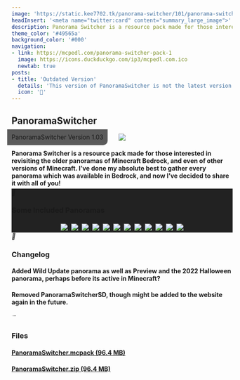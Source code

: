 ```yaml
---
image: 'https://static.kee7702.tk/panorama-switcher/101/panorama-switcher_1.png'
headInsert: '<meta name="twitter:card" content="summary_large_image">'
description: Panorama Switcher is a resource pack made for those interested in revisiting the older panoramas of Minecraft Bedrock, and even of other versions of Minecraft. I’ve done my absolute best to gather every panorama which was available in Bedrock, and now I’ve decided to share it with all of you!
theme_color: '#49565a'
background_color: '#000'
navigation:
- link: https://mcpedl.com/panorama-switcher-pack-1
  image: https://icons.duckduckgo.com/ip3/mcpedl.com.ico
  newtab: true
posts:
- title: 'Outdated Version'
  details: 'This version of PanoramaSwitcher is not the latest version. Using a newer version is recommended!'
  icon: ''
---
```

## PanoramaSwitcher
<div style="text-align:center"><p style="position:absolute;margin:-10px;border-radius:0 0 10px 0;padding: 10px;background:#333c;line-height:16px">PanoramaSwitcher Version 1.03</p><img src="https://static.kee7702.tk/panorama-switcher/101/panorama-switcher_1.png"></div><h4 style="margin-bottom:4px">Panorama Switcher is a resource pack made for those interested in revisiting the older panoramas of Minecraft Bedrock, and even of other versions of Minecraft. I’ve done my absolute best to gather every panorama which was available in Bedrock, and now I’ve decided to share it with all of you!</h4><div class="changelog-container closeable" style="background:#222"><div><i class="material-icons"></i><h3 id="some-included-panoramas">Some Included Panoramas</h3><i class="material-icons"></i></div><div style="display:inherit"><div style="text-align:center"><img src="https://static.kee7702.tk/panorama-switcher/101/panorama-switcher_3.png" style="max-height:192px;width:auto;max-width:100%;margin:4px"><img src="https://static.kee7702.tk/panorama-switcher/101/panorama-switcher_5.png" style="max-height:192px;width:auto;max-width:100%;margin:4px"><img src="https://static.kee7702.tk/panorama-switcher/101/panorama-switcher_6.png" style="max-height:192px;width:auto;max-width:100%;margin:4px"><img src="https://static.kee7702.tk/panorama-switcher/101/panorama-switcher_7.png" style="max-height:192px;width:auto;max-width:100%;margin:4px"><img src="https://static.kee7702.tk/panorama-switcher/101/panorama-switcher_8.png" style="max-height:192px;width:auto;max-width:100%;margin:4px"><img src="https://static.kee7702.tk/panorama-switcher/101/panorama-switcher_10.png" style="max-height:192px;width:auto;max-width:100%;margin:4px"><img src="https://static.kee7702.tk/panorama-switcher/101/panorama-switcher_11.png" style="max-height:192px;width:auto;max-width:100%;margin:4px"><img src="https://static.kee7702.tk/panorama-switcher/101/panorama-switcher_13.png" style="max-height:192px;width:auto;max-width:100%;margin:4px"><img src="https://static.kee7702.tk/panorama-switcher/101/panorama-switcher_14.png" style="max-height:192px;width:auto;max-width:100%;margin:4px"><img src="https://static.kee7702.tk/panorama-switcher/101/panorama-switcher_15.png" style="max-height:192px;width:auto;max-width:100%;margin:4px"><img src="https://static.kee7702.tk/panorama-switcher/101/panorama-switcher_16.png" style="max-height:192px;width:auto;max-width:100%;margin:4px"><img src="https://static.kee7702.tk/panorama-switcher/101/panorama-switcher_17.png" style="max-height:192px;width:auto;max-width:100%;margin:4px"></div></div></div><div class="changelog-container"><i class="material-icons"></i><h3 id="changelog">Changelog</h3><h4>Added Wild Update panorama as well as Preview and the 2022 Halloween panorama, perhaps before its active in Minecraft?</h4><h4>Removed PanoramaSwitcherSD, though might be added to the website again in the future.</h4></div><div class="changelog-container"><i class="material-icons"></i><h3 id="files">Files</h3><a href="https://static.kee7702.tk/panorama-switcher/103/PanoramaSwitcher.mcpack"><h4>PanoramaSwitcher.mcpack (96.4 MB)</h4></a><a href="https://static.kee7702.tk/panorama-switcher/103/PanoramaSwitcher.zip"><h4>PanoramaSwitcher.zip (96.4 MB)</h4></a></div>
